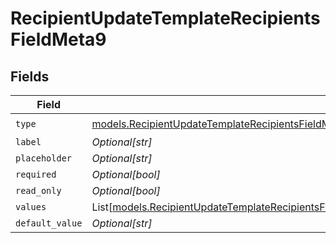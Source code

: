 # RecipientUpdateTemplateRecipientsFieldMeta9


## Fields

| Field                                                                                                                                                                                                                                                                    | Type                                                                                                                                                                                                                                                                     | Required                                                                                                                                                                                                                                                                 | Description                                                                                                                                                                                                                                                              |
| ------------------------------------------------------------------------------------------------------------------------------------------------------------------------------------------------------------------------------------------------------------------------ | ------------------------------------------------------------------------------------------------------------------------------------------------------------------------------------------------------------------------------------------------------------------------ | ------------------------------------------------------------------------------------------------------------------------------------------------------------------------------------------------------------------------------------------------------------------------ | ------------------------------------------------------------------------------------------------------------------------------------------------------------------------------------------------------------------------------------------------------------------------ |
| `type`                                                                                                                                                                                                                                                                   | [models.RecipientUpdateTemplateRecipientsFieldMetaTemplatesRecipientsResponse200ApplicationJSONResponseBodyRecipientsFields9Type](../models/recipientupdatetemplaterecipientsfieldmetatemplatesrecipientsresponse200applicationjsonresponsebodyrecipientsfields9type.md) | :heavy_check_mark:                                                                                                                                                                                                                                                       | N/A                                                                                                                                                                                                                                                                      |
| `label`                                                                                                                                                                                                                                                                  | *Optional[str]*                                                                                                                                                                                                                                                          | :heavy_minus_sign:                                                                                                                                                                                                                                                       | N/A                                                                                                                                                                                                                                                                      |
| `placeholder`                                                                                                                                                                                                                                                            | *Optional[str]*                                                                                                                                                                                                                                                          | :heavy_minus_sign:                                                                                                                                                                                                                                                       | N/A                                                                                                                                                                                                                                                                      |
| `required`                                                                                                                                                                                                                                                               | *Optional[bool]*                                                                                                                                                                                                                                                         | :heavy_minus_sign:                                                                                                                                                                                                                                                       | N/A                                                                                                                                                                                                                                                                      |
| `read_only`                                                                                                                                                                                                                                                              | *Optional[bool]*                                                                                                                                                                                                                                                         | :heavy_minus_sign:                                                                                                                                                                                                                                                       | N/A                                                                                                                                                                                                                                                                      |
| `values`                                                                                                                                                                                                                                                                 | List[[models.RecipientUpdateTemplateRecipientsFieldMetaTemplatesRecipientsResponseValues](../models/recipientupdatetemplaterecipientsfieldmetatemplatesrecipientsresponsevalues.md)]                                                                                     | :heavy_minus_sign:                                                                                                                                                                                                                                                       | N/A                                                                                                                                                                                                                                                                      |
| `default_value`                                                                                                                                                                                                                                                          | *Optional[str]*                                                                                                                                                                                                                                                          | :heavy_minus_sign:                                                                                                                                                                                                                                                       | N/A                                                                                                                                                                                                                                                                      |